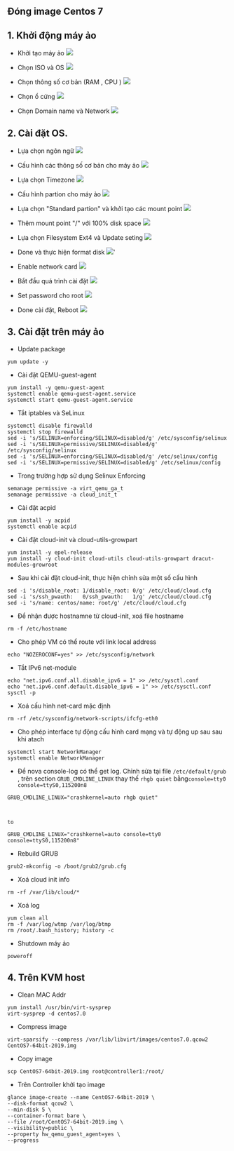 

## Đóng image Centos 7



## 1. Khởi động máy ảo


- Khởi tạo máy ảo
![](https://i.imgur.com/CbADmdx.png)

- Chọn ISO và OS 
![](https://i.imgur.com/4wdapCE.png)

- Chọn thông số cơ bản (RAM , CPU )
![](https://i.imgur.com/etKM6M1.png)

- Chọn ổ cứng
![](https://i.imgur.com/t6weVZn.png)

- Chọn Domain name và Network
![](https://i.imgur.com/q8Jie9e.png)

## 2. Cài đặt OS. 


- Lựa chọn ngôn ngữ
![](https://i.imgur.com/uMQn40R.png)

- Cấu hình các thông số cơ bản cho máy ảo
![](https://i.imgur.com/Q4AzhWR.png)

- Lựa chọn Timezone
![](https://i.imgur.com/Wc4cErl.png)

- Cấu hình partion cho máy ảo
![](https://i.imgur.com/62DKoOR.png)

- Lựa chọn  "Standard partion" và khởi tạo các mount point
![](https://i.imgur.com/UhQ6Wz9.png)

- Thêm mount point "/" với 100% disk space
![](https://i.imgur.com/pQXjxeA.png)

- Lựa chọn Filesystem Ext4 và Update seting
![](https://i.imgur.com/VcpemP2.png)

- Done và thực hiện format disk
![](https://i.imgur.com/BRncG3C.png)'


- Enable network card
![](https://i.imgur.com/KWKH7Jq.png)

- Bắt đầu quá trình cài đặt
![](https://i.imgur.com/uTW2mwB.png)

- Set password cho root
![](https://i.imgur.com/fmfb6Wg.png)

- Done cài đặt, Reboot
![](https://i.imgur.com/WDBNvBx.png)


## 3. Cài đặt trên máy ảo


- Update package
```
yum update -y   
```

- Cài đặt QEMU-guest-agent
```
yum install -y qemu-guest-agent
systemctl enable qemu-guest-agent.service
systemctl start qemu-guest-agent.service
```

- Tắt iptables và SeLinux
```
systemctl disable firewalld
systemctl stop firewalld
sed -i 's/SELINUX=enforcing/SELINUX=disabled/g' /etc/sysconfig/selinux
sed -i 's/SELINUX=permissive/SELINUX=disabled/g' /etc/sysconfig/selinux
sed -i 's/SELINUX=enforcing/SELINUX=disabled/g' /etc/selinux/config
sed -i 's/SELINUX=permissive/SELINUX=disabled/g' /etc/selinux/config
```

- Trong trường hợp sử dụng Selinux Enforcing 
```
semanage permissive -a virt_qemu_ga_t
semanage permissive -a cloud_init_t
```


- Cài đặt acpid
```
yum install -y acpid
systemctl enable acpid
```

- Cài đặt cloud-init và cloud-utils-growpart
```
yum install -y epel-release 
yum install -y cloud-init cloud-utils cloud-utils-growpart dracut-modules-growroot
``` 


- Sau khi cài đặt cloud-init, thực hiện chỉnh sửa một số cấu hình
```
sed -i 's/disable_root: 1/disable_root: 0/g' /etc/cloud/cloud.cfg  
sed -i 's/ssh_pwauth:   0/ssh_pwauth:   1/g' /etc/cloud/cloud.cfg
sed -i 's/name: centos/name: root/g' /etc/cloud/cloud.cfg
```

- Để nhận được hostnamne từ cloud-init, xoá file hostname
```
rm -f /etc/hostname
```

- Cho phép VM có thể route với link local address
```
echo "NOZEROCONF=yes" >> /etc/sysconfig/network
```

- Tắt IPv6 net-module
```
echo "net.ipv6.conf.all.disable_ipv6 = 1" >> /etc/sysctl.conf
echo "net.ipv6.conf.default.disable_ipv6 = 1" >> /etc/sysctl.conf
sysctl -p
```

- Xoá cấu hình net-card mặc định 
```
rm -rf /etc/sysconfig/network-scripts/ifcfg-eth0
```


- Cho phép interface tự động cấu hình card mạng và tự động up sau sau khi atach 
```
systemctl start NetworkManager
systemctl enable NetworkManager
```


- Để nova console-log có thể get  log. Chỉnh sửa tại file ` /etc/default/grub ` , trên section  `GRUB_CMDLINE_LINUX` thay thế `rhgb quiet` bằng`console=tty0 console=ttyS0,115200n8`
```
GRUB_CMDLINE_LINUX="crashkernel=auto rhgb quiet"



to 

GRUB_CMDLINE_LINUX="crashkernel=auto console=tty0 console=ttyS0,115200n8"

```

- Rebuild GRUB
```
grub2-mkconfig -o /boot/grub2/grub.cfg
```



- Xoá cloud init info
```
rm -rf /var/lib/cloud/*
```

- Xoá log
```
yum clean all
rm -f /var/log/wtmp /var/log/btmp
rm /root/.bash_history; history -c 
```

- Shutdown máy ảo
```
poweroff
```


## 4. Trên KVM host

- Clean MAC Addr
```
yum install /usr/bin/virt-sysprep
virt-sysprep -d centos7.0
```



- Compress image
```
virt-sparsify --compress /var/lib/libvirt/images/centos7.0.qcow2 CentOS7-64bit-2019.img

```


- Copy image 
```
scp CentOS7-64bit-2019.img root@controller1:/root/

```

- Trên Controller khởi tạo image
```
glance image-create --name CentOS7-64bit-2019 \
--disk-format qcow2 \
--min-disk 5 \
--container-format bare \
--file /root/CentOS7-64bit-2019.img \
--visibility=public \
--property hw_qemu_guest_agent=yes \
--progress
```
